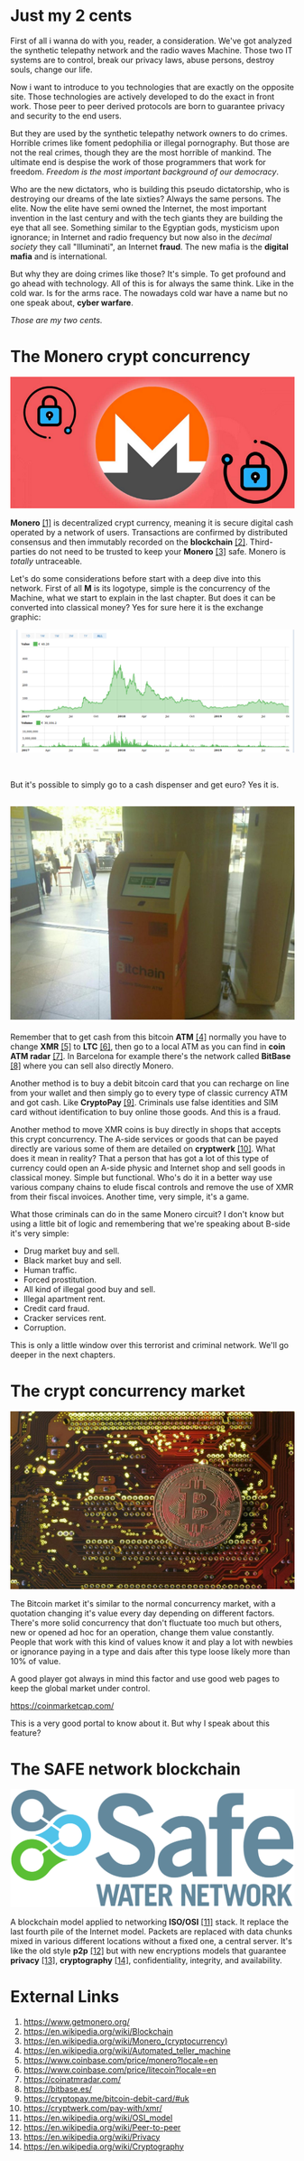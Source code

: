 # Just my 2 cents

First of all i wanna do with you, reader, a consideration. We've got analyzed the synthetic telepathy network and the radio waves Machine. Those two IT systems are to control, break our privacy laws, abuse persons, destroy souls, change our life. 

Now i want to introduce to you technologies that are exactly on the opposite site. Those technologies are actively developed to do the exact in front work. Those peer to peer derived protocols are born to guarantee privacy and security to the end users. 

But they are used by the synthetic telepathy network owners to do crimes. Horrible crimes like foment pedophilia or illegal pornography. But those are not the real crimes, though they are the most horrible of mankind. The ultimate end is despise the work of those programmers that work for freedom. *Freedom is the most important background of our democracy*.

Who are the new dictators, who is building this pseudo dictatorship, who is destroying our dreams of the late sixties? Always the same persons. The elite. Now the elite have semi owned the Internet, the most important invention in the last century and with the tech giants they are building the eye that all see. Something similar to the Egyptian gods, mysticism upon ignorance; in Internet and radio frequency but now also in the *decimal society* they call "Illuminati", an Internet **fraud**. The new mafia is the **digital mafia** and is international. 

But why they are doing crimes like those? It's simple. To get profound and go ahead with technology. All of this is for always the same think. Like in the cold war. Is for the arms race. The nowadays cold war have a name but no one speak about, **cyber warfare**. 

*Those are my two cents.*   

# The Monero crypt concurrency

![The Monero circuit](../Images/monero.png)

**Monero** [[1]](https://www.getmonero.org/) is decentralized crypt currency, meaning it is secure digital cash  operated by a network of users. Transactions are confirmed by  distributed consensus and then immutably recorded on the **blockchain** [[2]](https://en.wikipedia.org/wiki/Blockchain).  Third-parties do not need to be trusted to keep your **Monero** [[3]](https://en.wikipedia.org/wiki/Monero_(cryptocurrency)) safe. Monero is *totally* untraceable. 

Let's do some considerations before start with a deep dive into this network. First of all **M** is its logotype, simple is the concurrency of the Machine, what we start to explain in the last chapter. But does it can be converted into classical money? Yes for sure here it is the exchange graphic:

![monero exchange value](../Images/monero-euro-value.png)

​                        

But it's possible to simply go to a cash dispenser and get euro? Yes it is.

## ![Bitchain ATM cash dispenser](../Images/btcpoint_bitcoin_atm_c828d19c75.jpg)

Remember that to get cash from this bitcoin **ATM** [[4]](https://en.wikipedia.org/wiki/Automated_teller_machine) normally you have to change **XMR** [[5]](https://www.coinbase.com/price/monero?locale=en) to **LTC** [[6]](https://www.coinbase.com/price/litecoin?locale=en), then go to a local ATM as you can find in **coin ATM radar** [[7]](https://coinatmradar.com/). In Barcelona for example there's the network called **BitBase** [[8]](https://bitbase.es/) where you can sell also directly Monero. 

Another method is to buy a debit bitcoin card that you can recharge on line from your wallet and then simply go to every type of classic currency ATM and got cash. Like **CryptoPay** [[9]](https://cryptopay.me/bitcoin-debit-card/#uk). Criminals use false identities and SIM card without identification to buy online those goods. And this is a fraud. 

Another method to move XMR coins is buy directly in shops that accepts this crypt concurrency. The A-side services or goods that can be payed directly are various some of them are detailed on **cryptwerk** [[10]](https://cryptwerk.com/pay-with/xmr/). What does it mean in reality? That a person that has got a lot of this type of currency could open an A-side physic and Internet shop and sell goods in classical money. Simple but functional. Who's do it in a better way use various company chains to elude fiscal controls and remove the use of XMR from their fiscal invoices. Another time, very simple, it's a game.

What those criminals can do in the same Monero circuit? I don't know but using a little bit of logic and remembering that we're speaking about B-side it's very simple:

- Drug market buy and sell.
- Black market buy and sell.
- Human traffic.
- Forced prostitution.
- All kind of illegal good buy and sell.
- Illegal apartment rent.
- Credit card fraud.
- Cracker services rent.
- Corruption. 

This is only a little window over this terrorist and criminal network. We'll go deeper in the next chapters.

# The crypt concurrency market  

![Bitcoin](../Images/AT8rEjx8lVL6PQ1GCU.jpeg)

The Bitcoin market it's similar to the normal concurrency market, with a quotation changing it's value every day depending on different factors. There's more solid concurrency that don't fluctuate too much but others, new or opened ad hoc for an operation, change them value constantly. People that work with this kind of values know it and play a lot with newbies or ignorance paying in a type and dais after this type loose likely more than 10% of value.  

A good player got always in mind this factor and use good web pages to keep the global market under control. 

https://coinmarketcap.com/

This is a very good portal to know about it. But why I speak about this feature?  





# The SAFE network blockchain 

![SAFE network blockchain](../Images/1200px-Safe_Water_Network_logo.svg.png)

A blockchain model applied to networking **ISO/OSI** [[11]](https://en.wikipedia.org/wiki/OSI_model) stack. It replace the last fourth pile of the Internet model. Packets are replaced with data chunks mixed in various different locations without a fixed one, a central server. It's like the old style **p2p** [[12]](https://en.wikipedia.org/wiki/Peer-to-peer) but with new encryptions models that guarantee **privacy** [[13]](https://en.wikipedia.org/wiki/Privacy), **cryptography** [[14]](https://en.wikipedia.org/wiki/Cryptography), confidentiality, integrity, and availability.



# External Links	

1. https://www.getmonero.org/
2. https://en.wikipedia.org/wiki/Blockchain
3. https://en.wikipedia.org/wiki/Monero_(cryptocurrency)
4. https://en.wikipedia.org/wiki/Automated_teller_machine
5. https://www.coinbase.com/price/monero?locale=en
6. https://www.coinbase.com/price/litecoin?locale=en
7. https://coinatmradar.com/
8. https://bitbase.es/
9. https://cryptopay.me/bitcoin-debit-card/#uk
10. https://cryptwerk.com/pay-with/xmr/
11. https://en.wikipedia.org/wiki/OSI_model
12. https://en.wikipedia.org/wiki/Peer-to-peer
13. https://en.wikipedia.org/wiki/Privacy
14. https://en.wikipedia.org/wiki/Cryptography

